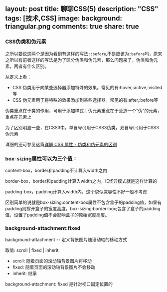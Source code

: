 layout: post
title: 聊聊CSS(5)
description: "CSS"
tags: [技术,CSS]
image:
background: triangular.png
comments: true
share: true
---

### CSS伪类和伪元素

之所以要说这两个是因为看到有这样的写法```::before```,不是应该为```:before```吗，原来之所以有前者这样的写法是为了区分伪类和伪元素，那么问题来了，伪类和伪元素，两者有什么区别。

<!--more-->

从定义上看：

* CSS 伪类用于向某些选择器添加特殊的效果。常见的有:hover,:active,:visited等
* CSS 伪元素用于将特殊的效果添加到某些选择器。常见的有:after,:before等

伪类重点在于类的作用，可用于添加样式；伪元素重点在于营造一个“伪”的元素，重点在元素上

为了区别明显一些，在CSS3中，单冒号(:)用于CSS3伪类，双冒号(::)用于CSS3伪元素

详细的还可参见这篇[详解 CSS 属性 - 伪类和伪元素的区别](http://segmentfault.com/a/1190000000484493)

### box-sizing属性可以为三个值：

content-box，border和padding不计算入width之内

border-box，border和padding计算入width之内，IE怪异模式就是这样计算的

padding-box，padding计算入width内，这个貌似兼容性不好一般不考虑

区别简单的说就是box-sizing:content-box属性不包含盒子的padding值，如果有padding则撑开盒子的宽度高度，box-sizing:border-box;包含了盒子的padding值，设置了padding值不会影响盒子的原始宽度高度。

### background-attachment:fixed

background-attachment -- 定义背景图片随滚动轴的移动方式

取值: scroll | fixed | inherit

* scroll: 随着页面的滚动轴背景图片将移动
* fixed: 随着页面的滚动轴背景图片不会移动
* inherit: 继承

background-attachment: fixed 是针对视口固定位置的